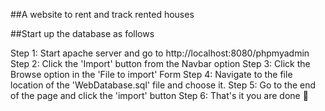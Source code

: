 ##A website to rent and track rented houses

##Start up the database as follows

Step 1: Start apache server and go to http://localhost:8080/phpmyadmin
Step 2: Click the 'Import' button from the Navbar option
Step 3: Click the Browse option in the 'File to import' Form
Step 4: Navigate to the file location of the 'WebDatabase.sql' file and choose it.
Step 5: Go to the end of the page and click the 'import' button
Step 6: That's it you are done :slightly_smiling_face:
